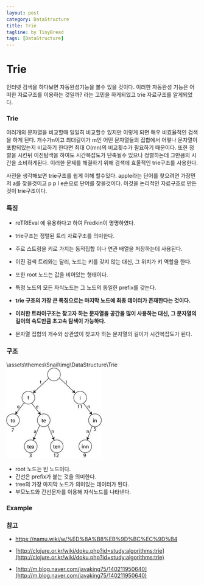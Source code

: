 ```yaml
---
layout: post
category: DataStructure
title: Trie
tagline: by TinyBread
tags: [DataStructure]
---
```



<!--more-->



  
# Trie

인터넷 검색을 하다보면 자동완성기능을 볼수 있을 것이다. 이러한 자동완성 기능은 어떠한 자료구조를 이용하는 것일까? 라는 고민을 하게되었고 trie 자료구조를 알게되었다.

### Trie


여러개의 문자열을 비교할때 일일히 비교할수 있지만 이렇게 되면 매우 비효율적인 검색을 하게 된다.
개수가n이고 최대길이가 m인 어떤 문자열들의 집합에서 어떻나 문자열이 포함되있는지 비교하기 한다면 최대 O(mn)의 비교횟수가 필요하기 때문이다. 또한 정렬을 시킨뒤 이진탐색을 하여도 시간복잡도가 단축될수 있으나 정렬하는데 그만큼의 시간을 소비하게된다. 이러한 문제를 해결하기 위해 검색에 효울적인 trie구조를 사용한다. 

사전을 생각해보면 trie구조를 쉽게 이해 할수있다. apple라는 단어를 찾으려면 가장먼저 a를 찾을것이고 p p l e순으로 단어를 찾을것이다. 이것을 논리적인 자료구조로 만든 것이 trie구조이다.

### 특징  
* reTRIEval 에 유용하다고 하여 Fredkin이 명명하였다. 

* trie구조는 정렬된 트리 자료구조를 의미한다.

* 주로 스트링을 키로 가지는 동적집합 이나 연관 배열을 저장하는데 사용된다. 

* 이진 검색 트리와는 달리, 노드는 키를 갖지 않는 대신, 그 위치가 키 역할을 한다.

* 또한 root 노드는 값을 비어있는 형태이다.

* 특정 노드의 모든 자식노드는 그 노드의 동일한  prefix를 갖는다. 

* **trie 구조의 가장 큰 특징으로는 마지막 노드에 최종 데이터가 존재한다는 것이다.**

* **이러한 트라이구조는 찾고자 하는 문자열을 공간을 많이 사용하는 대신, 그 문자열의 길이의 속도만큼 초고속 탐색이 가능하다.**

* 문자열 집합의 개수와 상관없이 찾고자 하는 문자열의 길이가 시간복잡도가 된다.


### 구조
\assets\themes\Snail\img\DataStructure\Trie
<img src="/assets/themes/Snail/img/DataStructure/Trie/trieExample.jpg" alt="">



* root 노드는 빈 노드이다.
* 간선은 prefix가 붙는 것을 의미한다.
* tree의 가장 마지막 노드가 의미있는 데이터가 된다.
* 부모노드와 간선문자를 이용해 자식노드를 나타낸다.

### Example



### 참고
* [https://namu.wiki/w/%ED%8A%B8%EB%9D%BC%EC%9D%B4 ](https://namu.wiki/w/%ED%8A%B8%EB%9D%BC%EC%9D%B4)

* [http://clojure.or.kr/wiki/doku.php?id=study:algorithms:trie](http://clojure.or.kr/wiki/doku.php?id=study:algorithms:trie)

* [http://m.blog.naver.com/javaking75/140211950640](http://m.blog.naver.com/javaking75/140211950640)